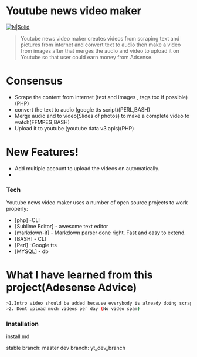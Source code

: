 # Youtube news video maker

[![N|Solid](https://en.gravatar.com/userimage/133730176/e83d4c2f44981c437a7ea2f0b47a95ee.jpg?size=162)](https://gitlab.com/wuddupmydawg/youtube_news_video_maker)

>Youtube news video maker creates videos from scraping text and pictures from internet and convert text to audio then make a video from images after that merges the audio and video to upload it on Youtube so that user could earn money from Adsense.


# Consensus
  - Scrape the content from internet (text and images , tags too if possible)(PHP)
  - convert the text to audio (google tts script)(PERL,BASH)
  - Merge audio and to video(Slides of photos) to make a complete video to watch(FFMPEG,BASH)
  - Upload it to youtube (youtube data v3 apis)(PHP)

# New Features!

  - Add multiple account to upload the videos on automatically.
  - 
### Tech

 Youtube news video maker uses a number of open source projects to work properly:

* [php] -CLI 
* [Sublime Editor] - awesome text editor
* [markdown-it] - Markdown parser done right. Fast and easy to extend.
* [BASH] - CLI
* [Perl] -Google tts
* [MYSQL] - db 

# What I have learned from this project(Adesense Advice)
```sh
>1.Intro video should be added because everybody is already doing scraping and uploading to the youtube so content could be marked as copied content.
>2. Dont upload much videos per day (No video spam)
```

### Installation
install.md






stable branch:
master
dev branch:
yt_dev_branch 
